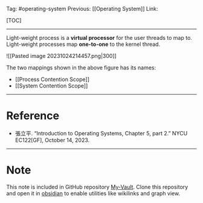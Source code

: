 Tag: #operating-system 
Previous: [[Operating System]]
Link: 

[TOC]

---

Light-weight process is a **virtual processor** for the user threads to map to. Light-weight processes map **one-to-one** to the kernel thread.

![[Pasted image 20231024214457.png|300]]

The two mappings shown in the above figure has its names:

- [[Process Contention Scope]]
- [[System Contention Scope]]

---

# Reference

- 張立平. “Introduction to Operating Systems, Chapter 5, part 2.” NYCU EC122[GF], October 14, 2023.

---

# Note

This note is included in GitHub repository [My-Vault](https://github.com/LittleD3092/My-Vault.git). Clone this repository and open it in [obsidian](https://obsidian.md/) to enable utilities like wikilinks and graph view.